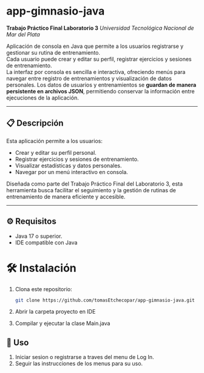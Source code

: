 # app-gimnasio-java

**Trabajo Práctico Final Laboratorio 3**
*Universidad Tecnológica Nacional de Mar del Plata*

Aplicación de consola en Java que permite a los usuarios registrarse y gestionar su rutina de entrenamiento.  
Cada usuario puede crear y editar su perfil, registrar ejercicios y sesiones de entrenamiento.  
La interfaz por consola es sencilla e interactiva, ofreciendo menús para navegar entre registro de entrenamientos y visualización de datos personales.
Los datos de usuarios y entrenamientos se **guardan de manera persistente en archivos JSON**, permitiendo conservar la información entre ejecuciones de la aplicación.


---

## 📋 Descripción

Esta aplicación permite a los usuarios:

- Crear y editar su perfil personal.
- Registrar ejercicios y sesiones de entrenamiento.
- Visualizar estadísticas y datos personales.
- Navegar por un menú interactivo en consola.

Diseñada como parte del Trabajo Práctico Final del Laboratorio 3, esta herramienta busca facilitar el seguimiento y la gestión de rutinas de entrenamiento de manera eficiente y accesible.

---

## ⚙️ Requisitos

- Java 17 o superior.
- IDE compatible con Java

# 🛠️ Instalación

1. Clona este repositorio:

   ```bash
   git clone https://github.com/tomasEtchecopar/app-gimnasio-java.git
2. Abrir la carpeta proyecto en IDE
3. Compilar y ejecutar la clase Main.java

## 🚀 Uso

1. Iniciar sesion o registrarse a traves del menu de Log In.
2. Seguir las instrucciones de los menus para su uso.


   
